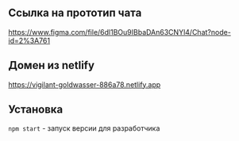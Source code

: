 ## Ссылка на прототип чата 
https://www.figma.com/file/6dl1BOu9IBbaDAn63CNYl4/Chat?node-id=2%3A761


## Домен из netlify 
https://vigilant-goldwasser-886a78.netlify.app


## Установка
`npm start` - запуск версии для разработчика